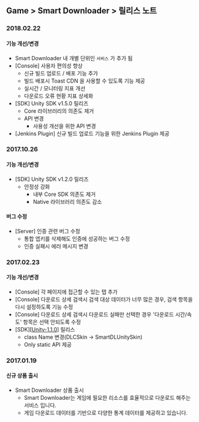 ## Game > Smart Downloader > 릴리스 노트

### 2018.02.22
#### 기능 개선/변경
- Smart Downloader 내 개별 단위인 `서비스` 가 추가 됨
- [Console] 사용자 편의성 향상
    - 신규 빌드 업로드 / 배포 기능 추가
    - 빌드 배포시 Toast CDN 을 사용할 수 있도록 기능 제공
    - 실시간 / 모니터링 지표 개선
    - 다운로드 오류 현황 지표 상세화
- [SDK] Unity SDK v1.5.0 릴리즈
    - Core 라이브러리의 의존도 제거
    - API 변경
        - 사용성 개선을 위한 API 변경
- [Jenkins Plugin] 신규 빌드 업로드 기능을 위한 Jenkins Plugin 제공

### 2017.10.26

#### 기능 개선/변경

* [SDK] Unity SDK v1.2.0 릴리즈
    * 안정성 강화
        * 내부 Core SDK 의존도 제거
        * Native 라이브러리 의존도 감소

#### 버그 수정

* [Server] 인증 관련 버그 수정
    * 통합 앱키를 삭제해도 인증에 성공하는 버그 수정
    * 인증 실패시 에러 메시지 변경

### 2017.02.23

#### 기능 개선/변경

* [Console] 각 페이지에 접근할 수 있는 탭 추가
* [Console] 다운로드 상세 검색시 검색 대상 데이터가 너무 많은 경우, 검색 항목을 다시 설정하도록 기능 수정
* [Console] 다운로드 상세 검색시 다운로드 실패만 선택한 경우 '다운로드 시간/속도' 항목은 선택 안되도록 수정
* [SDK][[Unity-1.1.0](/Download/#upcoming-products-smart-downloader)] 릴리스 
    * class Name 변경(DLCSkin -> SmartDLUnitySkin) 
    * Only static API 제공 



### 2017.01.19
#### 신규 상품 출시
* Smart Downloader 상품 출시
    * Smart Downloader는 게임에 필요한 리소스를 효율적으로 다운로드 해주는 서비스 입니다.
    * 게임 다운로드 데이터를 기반으로 다양한 통계 데이터를 제공하고 있습니다.
